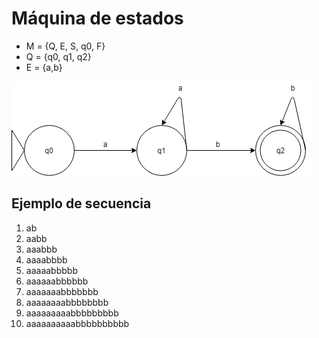 # Máquina de estados

* M = {Q, E, S, q0, F}
* Q = {q0, q1, q2}
* E = {a,b}

![Diagrama de estados](Images/estados.png)

## Ejemplo de secuencia
1. ab
2. aabb
3. aaabbb
4. aaaabbbb
5. aaaaabbbbb
6. aaaaaabbbbbb
7. aaaaaaabbbbbbb
8. aaaaaaaabbbbbbbb
9. aaaaaaaaabbbbbbbbb
10. aaaaaaaaaabbbbbbbbbb
